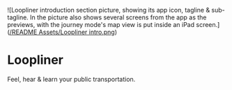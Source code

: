 ![Loopliner introduction section picture, showing its app icon, tagline & sub-tagline. In the picture also shows several screens from the app as the previews, with the journey mode's map view is put inside an iPad screen.]([/README Assets/Loopliner intro.png](https://github.com/lonard2/Loopliner/blob/main/README%20Assets/Loopliner%20intro.png))

# Loopliner
Feel, hear &amp; learn your public transportation.
